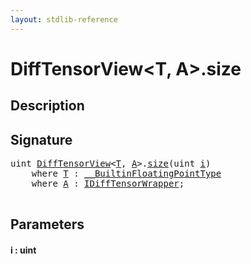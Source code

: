 ```yaml
---
layout: stdlib-reference
---
```


# DiffTensorView\<T, A\>\.size

## Description





## Signature 

<pre>
<span class="code_keyword">uint</span> <a href="../types/difftensorview-04a/index" class="code_type">DiffTensorView</a>&lt;<a href="../types/difftensorview-04a/index#typeparam-T" class="code_type">T</a>, <a href="../types/difftensorview-04a/index#typeparam-A" class="code_type">A</a>&gt;.<a href="size">size</a>(<span class="code_keyword">uint</span> <a href="size#decl-i" class="code_param">i</a>)
    <span class='code_keyword'>where</span> <a href="../types/difftensorview-04a/index#typeparam-T" class="code_type">T</a> : <a href="../interfaces/0_builtinfloatingpointtype-029hm/index" class="code_type">__BuiltinFloatingPointType</a>
    <span class='code_keyword'>where</span> <a href="../types/difftensorview-04a/index#typeparam-A" class="code_type">A</a> : <a href="../interfaces/idifftensorwrapper-015b/index" class="code_type">IDiffTensorWrapper</a>;

</pre>

## Parameters

####  <a id="decl-i"></a>i  : uint

